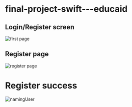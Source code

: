 # final-project-swift---educaid

## Login/Register screen
![first page](https://user-images.githubusercontent.com/74798510/124409661-6d410800-dd51-11eb-8b79-a2910bb029ca.png)


## Register page
![register page](https://user-images.githubusercontent.com/74798510/124409676-6fa36200-dd51-11eb-9da5-5cf59a519c9c.png)
 
 
# Register success
![namingUser](https://user-images.githubusercontent.com/74798510/124409675-6f0acb80-dd51-11eb-9115-cd7b121e8fdd.png)
